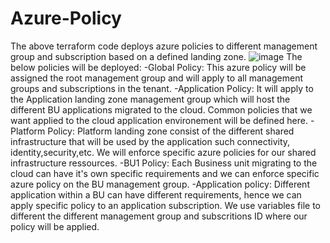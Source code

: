 # Azure-Policy
The above terraform code deploys azure policies to different management group and subscription based on a defined landing zone.
![image](https://github.com/Armandkeza/Azure-Policy/assets/4728642/bb7ff3a6-33cf-46a3-820f-1af81be6851b)
The below policies will be deployed:
-Global Policy: This azure policy will be assigned the root management group and will apply to all management groups and subscriptions in the tenant.
-Application Policy: It will apply to the Application landing zone management group which will host the different BU applications migrated to the cloud. Common policies that we want applied to the cloud application environement will be defined here.
-Platform Policy: Platform landing zone consist of the different shared infrastructure that will be used by the application such connectivity, identity,security,etc. We will enforce specific azure policies for our shared infrastructure ressources.
-BU1 Policy: Each Business unit migrating to the cloud can have it's own specific requirements and we can enforce specific azure policy on the BU management group.
-Application policy: Different application within a BU can have different requirements, hence we can apply specific policy to an application subscription.
We use variables file to different the different management group and subscritions ID where our policy will be applied.
